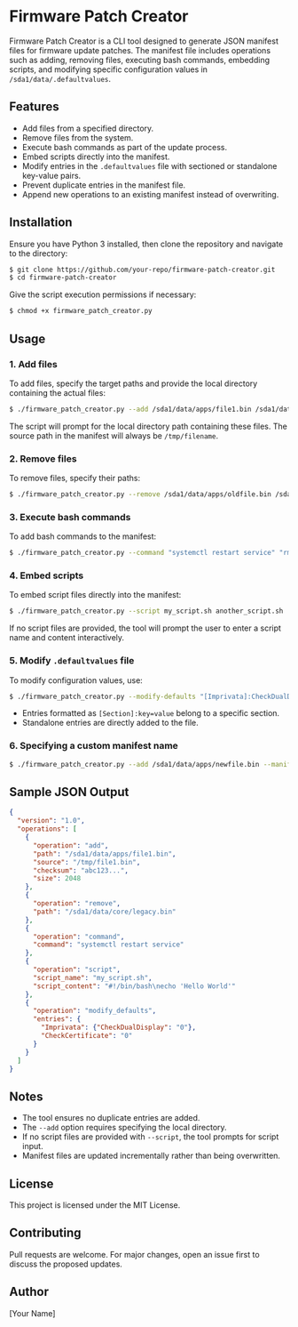 # Firmware Patch Creator

Firmware Patch Creator is a CLI tool designed to generate JSON manifest files for firmware update patches. The manifest file includes operations such as adding, removing files, executing bash commands, embedding scripts, and modifying specific configuration values in `/sda1/data/.defaultvalues`.

## Features
- Add files from a specified directory.
- Remove files from the system.
- Execute bash commands as part of the update process.
- Embed scripts directly into the manifest.
- Modify entries in the `.defaultvalues` file with sectioned or standalone key-value pairs.
- Prevent duplicate entries in the manifest file.
- Append new operations to an existing manifest instead of overwriting.

## Installation
Ensure you have Python 3 installed, then clone the repository and navigate to the directory:
```sh
$ git clone https://github.com/your-repo/firmware-patch-creator.git
$ cd firmware-patch-creator
```
Give the script execution permissions if necessary:
```sh
$ chmod +x firmware_patch_creator.py
```

## Usage
### 1. Add files
To add files, specify the target paths and provide the local directory containing the actual files:
```sh
$ ./firmware_patch_creator.py --add /sda1/data/apps/file1.bin /sda1/data/core/file2.bin
```
The script will prompt for the local directory path containing these files. The source path in the manifest will always be `/tmp/filename`.

### 2. Remove files
To remove files, specify their paths:
```sh
$ ./firmware_patch_creator.py --remove /sda1/data/apps/oldfile.bin /sda1/data/core/legacy.bin
```

### 3. Execute bash commands
To add bash commands to the manifest:
```sh
$ ./firmware_patch_creator.py --command "systemctl restart service" "rm -rf /tmp/tempfiles"
```

### 4. Embed scripts
To embed script files directly into the manifest:
```sh
$ ./firmware_patch_creator.py --script my_script.sh another_script.sh
```
If no script files are provided, the tool will prompt the user to enter a script name and content interactively.

### 5. Modify `.defaultvalues` file
To modify configuration values, use:
```sh
$ ./firmware_patch_creator.py --modify-defaults "[Imprivata]:CheckDualDisplay=0" "CheckCertificate=0"
```
- Entries formatted as `[Section]:key=value` belong to a specific section.
- Standalone entries are directly added to the file.

### 6. Specifying a custom manifest name
```sh
$ ./firmware_patch_creator.py --add /sda1/data/apps/newfile.bin --manifest my_patch.json
```

## Sample JSON Output
```json
{
  "version": "1.0",
  "operations": [
    {
      "operation": "add",
      "path": "/sda1/data/apps/file1.bin",
      "source": "/tmp/file1.bin",
      "checksum": "abc123...",
      "size": 2048
    },
    {
      "operation": "remove",
      "path": "/sda1/data/core/legacy.bin"
    },
    {
      "operation": "command",
      "command": "systemctl restart service"
    },
    {
      "operation": "script",
      "script_name": "my_script.sh",
      "script_content": "#!/bin/bash\necho 'Hello World'"
    },
    {
      "operation": "modify_defaults",
      "entries": {
        "Imprivata": {"CheckDualDisplay": "0"},
        "CheckCertificate": "0"
      }
    }
  ]
}
```

## Notes
- The tool ensures no duplicate entries are added.
- The `--add` option requires specifying the local directory.
- If no script files are provided with `--script`, the tool prompts for script input.
- Manifest files are updated incrementally rather than being overwritten.

## License
This project is licensed under the MIT License.

## Contributing
Pull requests are welcome. For major changes, open an issue first to discuss the proposed updates.

## Author
[Your Name]
